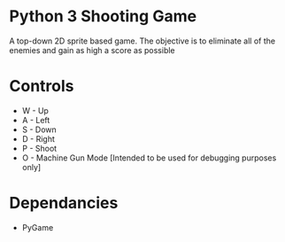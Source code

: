 # Python 3 Shooting Game

A top-down 2D sprite based game. The objective is to eliminate all of the enemies and gain as high a score as possible

# Controls
- W - Up
- A - Left
- S - Down
- D - Right
- P - Shoot
- O - Machine Gun Mode [Intended to be used for debugging purposes only]

# Dependancies
- PyGame

